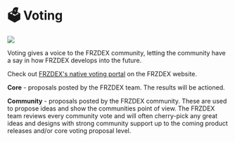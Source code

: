 # 🗳 Voting

![](../../.gitbook/assets/voting-header.png)

Voting gives a voice to the FRZDEX community, letting the community have a say in how FRZDEX develops into the future.

Check out [FRZDEX's native voting portal](https://voting.FRZDEX.finance/?\_gl=1\*pc8o0h\*\_ga\*MTUzNDEzNDQxMy4xNjAwNzkzNDM4\*\_ga\_334KNG3DMQ\*MTYwNDMwMTk4Ni42MC4xLjE2MDQzMDM3MDIuMA..#/) on the FRZDEX website.

**Core** - proposals posted by the FRZDEX team. The results will be actioned.

**Community** - proposals posted by the FRZDEX community. These are used to propose ideas and show the communities point of view. The FRZDEX team reviews every community vote and will often cherry-pick any great ideas and designs with strong community support up to the coming product releases and/or core voting proposal level.
